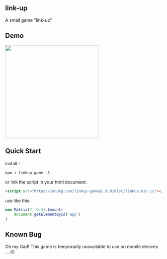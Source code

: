 ## link-up
A small game "link-up"

## Demo

<a href="http://www.v2js.com/link-up/">
<img style="width: 300px" src="" alt="">
</a>

## Quick Start

install：
```
npm i linkup-game -S
```

or link the script in your html document:

```html
<script src="https://unpkg.com/linkup-game@1.0.0/dist/linkup.min.js"></script>
```

use like this:

```js
new Matrix(7, 0.3).$mount(
    document.getElementById('app')
)
```

## Known Bug

Oh my Gad! This game is temporarily unavailable to use on mobile devices ... 😐